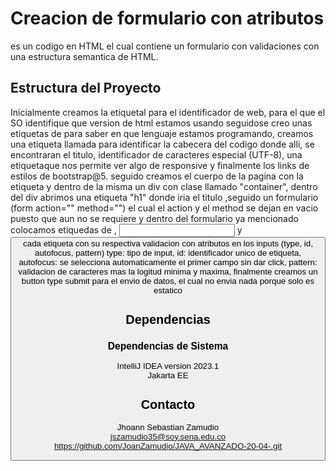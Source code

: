 # Creacion de formulario con atributos

es un codigo en HTML el cual contiene un formulario con validaciones con una estructura semantica de HTML.

## Estructura del Proyecto

Inicialmente creamos la etiquetal <!Doctype html> para el identificador de web, para el que el SO identifique que version de html estamos usando seguidose creo unas etiquetas de <html lang="es"> para saber en que lenguaje estamos programando, creamos una etiqueta llamada <head> para identificar la cabecera del codigo donde alli, se encontraran el titulo, identificador de caracteres especial (UTF-8), una etiquetaque nos permite ver algo de responsive y finalmente los links de estilos de bootstrap@5. seguido creamos el cuerpo de la pagina con la etiqueta <body> y dentro de la misma un div con clase llamado "container", dentro del div abrimos una etiqueta "h1" donde iria el titulo ,seguido un formulario (form action="" method="") el cual el action y el method se dejan en vacio puesto que aun no se requiere y dentro del formulario ya mencionado colocamos etiquedas de <label>, <input> y <button> cada etiqueta con su respectiva validacion con atributos en los inputs (type, id, autofocus, pattern) type: tipo de input, id: identificador unico de etiqueta, autofocus: se selecciona automaticamente el primer campo sin dar click, pattern: validacion de caracteres mas la logitud minima y maxima, finalmente creamos un button type submit para el envio de datos, el cual no envia nada porque solo es estatico

## Dependencias

### Dependencias de Sistema
IntelliJ IDEA version 2023.1 <br>
Jakarta EE

## Contacto
Jhoann Sebastian Zamudio <br>
jszamudio35@soy.sena.edu.co <br>
https://github.com/JoanZamudio/JAVA_AVANZADO-20-04-.git
